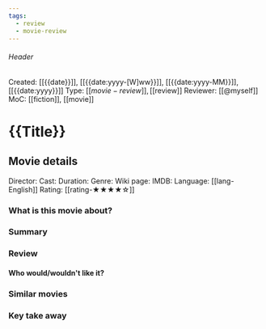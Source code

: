 ```yaml
---
tags:
  - review
  - movie-review
---
```

###### Header
Created: [[{{date}}]], [[{{date:yyyy-[W]ww}}]], [[{{date:yyyy-MM}}]], [[{{date:yyyy}}]]
Type: [[$movie-review]], [[$review]]
Reviewer: [[@myself]]
MoC: [[fiction]], [[movie]]
# {{Title}}

## Movie details

Director: 
Cast: 
Duration: 
Genre: 
Wiki page: 
IMDB: 
Language: [[lang-English]]
Rating: [[rating-★★★★☆]]

### What is this movie about?



### Summary



### Review


#### Who would/wouldn't like it?


### Similar movies



### Key take away
